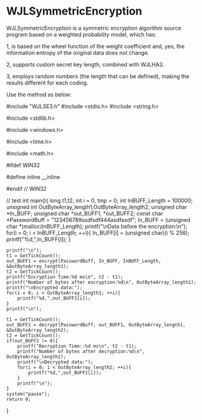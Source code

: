 # WJLSymmetricEncryption
WJLSymmetricEncryption is a symmetric encryption algorithm source program based on a weighted probability model, which has:

1, is based on the wheel function of the weight coefficient and, yes, the information entropy of the original data does not change.

2, supports custom secret key length, combined with WJLHA3.

3, employs random numbers (the length that can be defined), making the results different for each coding.

Use the method as below:

#include "WJLSE3.h"
#include <stdio.h>
#include <string.h>

#include <stdlib.h>

#include <windows.h>

#include <time.h>

#include <math.h>

#ifdef WIN32

#define  inline __inline

#endif // WIN32

// test
int main(){
	long t1,t2;
	int i = 0, tmp = 0;
	int InBUFF_Length = 100000;
	unsigned int OutByteArray_length1,OutByteArray_length2;
	unsigned char *In_BUFF;
	unsigned char *out_BUFF1, *out_BUFF2;
	const char *PasswordBuff = "123456789ssdfsdf444asdfasdf";
	In_BUFF = (unsigned char *)malloc(InBUFF_Length);
	printf("\nData before the encryption:\n");
	for(i = 0; i < InBUFF_Length; ++i){
		In_BUFF[i] = (unsigned char)(i % 256);
		printf("%d,",In_BUFF[i]);
	}
	
	printf("\n");
	t1 = GetTickCount();
	out_BUFF1 = encrypt(PasswordBuff, In_BUFF, InBUFF_Length, &OutByteArray_length1);
	t2 = GetTickCount();
	printf("Encryption Time:%d ms\n", t2 - t1);
	printf("Number of bytes after encryption:%d\n", OutByteArray_length1);
	printf("\nEncrypted data:");
	for(i = 0; i < OutByteArray_length1; ++i){
		printf("%d,",out_BUFF1[i]);
	}
	printf("\n");
	
	t1 = GetTickCount();
	out_BUFF2 = decrypt(PasswordBuff, out_BUFF1, OutByteArray_length1, &OutByteArray_length2);
	t2 = GetTickCount();
	if(out_BUFF2 != 0){
		printf("Decryption Time::%d ms\n", t2 - t1);
		printf("Number of bytes after decryption:%d\n", OutByteArray_length2);
		printf("\nDecrypted data:");
		for(i = 0; i < OutByteArray_length2; ++i){
			printf("%d,",out_BUFF2[i]);
		}
		printf("\n");
	}
	system("pause");
	return 0;
}
